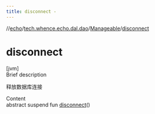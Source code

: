 ```yaml
---
title: disconnect -
---
```

//[echo](../../index.md)/[tech.whence.echo.dal.dao](../index.md)/[Manageable](index.md)/[disconnect](disconnect.md)



# disconnect  
[jvm]  
Brief description  


释放数据库连接

  
Content  
abstract suspend fun [disconnect](disconnect.md)()  



